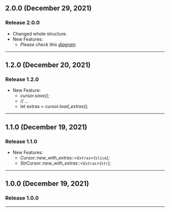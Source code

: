 ## 2.0.0 (December 29, 2021)

### Release 2.0.0
* Changed whole structure.
* New Features: 
  - *Please check this [diagram](README.md)*

---

## 1.2.0 (December 20, 2021)

### Release 1.2.0
* New Feature: 
  - *cursor.save();*
  - // *...*
  - let extras = *cursor.load_extras();*

---

## 1.1.0 (December 19, 2021)

### Release 1.1.0
* New Features: 
  - *Cursor::new_with_extras::<`Extras`>(*`slice`*);*
  - *StrCursor::new_with_extras::<`Extras`>(*`str`*);*

---

## 1.0.0 (December 19, 2021)

### Release 1.0.0

---